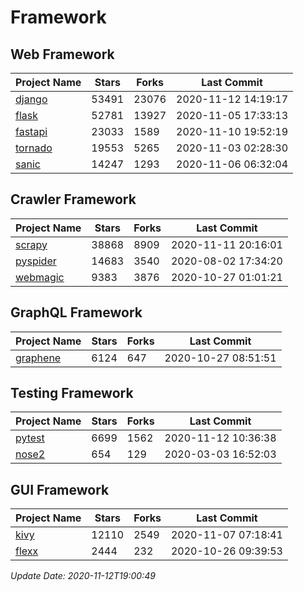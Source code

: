# Framework

## Web Framework
| Project Name | Stars | Forks | Last Commit |
| ------------ | ----- | ----- | ----------- |
| [django](https://github.com/django/django) | 53491 | 23076 | 2020-11-12 14:19:17 |
| [flask](https://github.com/pallets/flask) | 52781 | 13927 | 2020-11-05 17:33:13 |
| [fastapi](https://github.com/tiangolo/fastapi) | 23033 | 1589 | 2020-11-10 19:52:19 |
| [tornado](https://github.com/tornadoweb/tornado) | 19553 | 5265 | 2020-11-03 02:28:30 |
| [sanic](https://github.com/huge-success/sanic) | 14247 | 1293 | 2020-11-06 06:32:04 |

## Crawler Framework
| Project Name | Stars | Forks | Last Commit |
| ------------ | ----- | ----- | ----------- |
| [scrapy](https://github.com/scrapy/scrapy) | 38868 | 8909 | 2020-11-11 20:16:01 |
| [pyspider](https://github.com/binux/pyspider) | 14683 | 3540 | 2020-08-02 17:34:20 |
| [webmagic](https://github.com/code4craft/webmagic) | 9383 | 3876 | 2020-10-27 01:01:21 |

## GraphQL Framework
| Project Name | Stars | Forks | Last Commit |
| ------------ | ----- | ----- | ----------- |
| [graphene](https://github.com/graphql-python/graphene) | 6124 | 647 | 2020-10-27 08:51:51 |

## Testing Framework
| Project Name | Stars | Forks | Last Commit |
| ------------ | ----- | ----- | ----------- |
| [pytest](https://github.com/pytest-dev/pytest) | 6699 | 1562 | 2020-11-12 10:36:38 |
| [nose2](https://github.com/nose-devs/nose2) | 654 | 129 | 2020-03-03 16:52:03 |

## GUI Framework
| Project Name | Stars | Forks | Last Commit |
| ------------ | ----- | ----- | ----------- |
| [kivy](https://github.com/kivy/kivy) | 12110 | 2549 | 2020-11-07 07:18:41 |
| [flexx](https://github.com/flexxui/flexx) | 2444 | 232 | 2020-10-26 09:39:53 |

*Update Date: 2020-11-12T19:00:49*